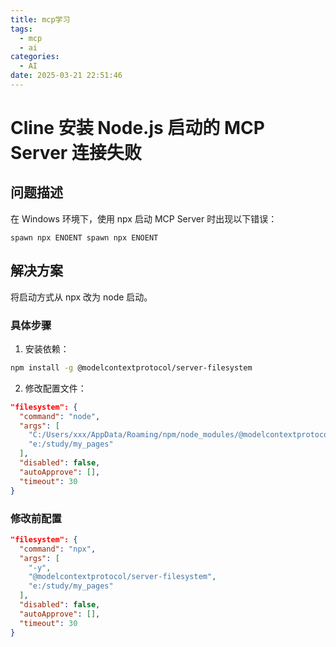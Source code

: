 ```yaml
---
title: mcp学习
tags:
  - mcp
  - ai
categories:
  - AI
date: 2025-03-21 22:51:46
---
```


# Cline 安装 Node.js 启动的 MCP Server 连接失败

## 问题描述

在 Windows 环境下，使用 npx 启动 MCP Server 时出现以下错误：

```
spawn npx ENOENT spawn npx ENOENT
```

## 解决方案

将启动方式从 npx 改为 node 启动。

### 具体步骤

1. 安装依赖：

```bash
npm install -g @modelcontextprotocol/server-filesystem
```

2. 修改配置文件：

```json
"filesystem": {
  "command": "node",
  "args": [
    "C:/Users/xxx/AppData/Roaming/npm/node_modules/@modelcontextprotocol/server-filesystem/dist/index.js",
    "e:/study/my_pages"
  ],
  "disabled": false,
  "autoApprove": [],
  "timeout": 30
}
```

### 修改前配置

```json
"filesystem": {
  "command": "npx",
  "args": [
    "-y",
    "@modelcontextprotocol/server-filesystem", 
    "e:/study/my_pages"
  ],
  "disabled": false,
  "autoApprove": [],
  "timeout": 30
}
```
